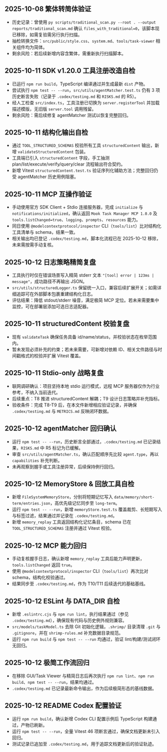 ## 2025-10-08 繁体转简体验证
- 历史记录：曾使用 `py scripts/traditional_scan.py --root . --output reports/traditional_scan.md` 确认 `files_with_traditional=0`，该脚本现已移除，如需复验需另行执行扫描。
- 抽检转换文件：`src/public/style.css`、`system.md`、`tools/task-viewer` 相关组件均为简体。
- 剩余风险：若后续新增内容含繁体，需重新执行扫描脚本。

## 2025-10-11 SDK v1.20.0 工具注册改造自检
- 已运行 `npm run build`，TypeScript 编译通过并生成最新 `dist` 产物。
- 尝试执行 `npm test -- --run`，`src/utils/agentMatcher.test.ts` 仍有 3 项历史断言失败（记录于 `.codex/testing.md` 和 `RISKS.md` 的 R5）。
- 经人工检查 `src/index.ts`，工具注册已切换为 `server.registerTool` 并加载描述模版，无旧版 `server.tool` 调用残留。
- 剩余风险：需后续修复 agentMatcher 测试以恢复完整回归。

## 2025-10-11 结构化输出自检
- 通过 `TOOL_STRUCTURED_SCHEMAS` 校验所有工具 `structuredContent` 输出，新增 `validateStructuredContent` 包装。
- 工具端已引入 `structuredContent` 字段，手工抽测 plan/list/execute/verify/query/clear 流程输出符合契约。
- 新增 Vitest `structuredContent.test.ts` 验证序列化辅助方法；完整回归仍受 agentMatcher 历史用例阻塞。

## 2025-10-11 MCP 互操作验证
- 手动使用官方 SDK Client + Stdio 连接服务器，完成 `initialize` 与 `notifications/initialized`，确认返回 `Mook Task Manager MCP 1.0.0` 及 `tools.listChanged=true`、`logging`、`prompts`、`resources` 能力。
- 同日使用 `@modelcontextprotocol/inspector` CLI（`tools/list`）比对结构化工具清单与 schema，结果一致。
- 相关输出均已登记 `.codex/testing.md`，脚本化流程已在 2025-10-12 移除，未来需按需手动复核。

## 2025-10-12 日志策略精简复盘
- 工具执行时仅在错误场景写入精简 stderr 文本 `"[tool] error | 123ms | message"`，成功路径不再输出 JSON。
- `src/utils/structuredLogger.ts` 保留统一入口，兼容后续扩展开关；如需详细追踪可在外部脚本包裹重建结构化日志。
- 评估结果：降低 stdout/stderr 噪音，满足极简 MCP 定位。若未来需要集中监控，可在部署层添加可选日志适配器。

## 2025-10-11 structuredContent 校验复盘
- 现有 `validateTask` 确保任务具备 id/name/status，并校验状态在枚举范围内。
- 暂未发现必须补充的约束；若未来需要，可新增对依赖 ID、相关文件路径与时间戳格式的校验并扩展 Vitest 覆盖。

## 2025-10-11 Stdio-only 战略复盘
- 联网调研确认：项目坚持本地 stdio 运行模式，远程 MCP 服务器仅作为行业参考，不纳入当前迭代。
- 后续重点：T8 推进 structuredContent 解耦；T9 设计日志策略并补充指标。
- 验收条件：完成 T8-T9 后，在本文件新增相应验证记录，并确保 `.codex/testing.md` 与 `METRICS.md` 反映闭环数据。

## 2025-10-12 agentMatcher 回归确认
- 运行 `npm test -- --run`，历史断言全部通过，`.codex/testing.md` 已记录结果，`RISKS.md` 中 R5 标记为已缓解。
- 审查 `src/utils/agentMatcher.ts`，确认匹配顺序先比较 `agent.type`，再以 `capabilities` 补充判断。
- 未再观察到握手或工具注册异常，后续保持例行回归。

## 2025-10-12 MemoryStore & 回放工具自检
- 新增 `FileSystemMemoryStore`，分别将短期记忆写入 `data/memory/short-term/entries.json`，高优先级记忆同步至 `long-term`。
- 运行 `npm test -- --run`，新增 `memoryStore.test.ts` 覆盖裁剪、长短期写入与标签过滤，结果通过并记录在 `.codex/testing.md`。
- 新增 `memory_replay` 工具返回结构化记忆条目，schema 已在 `TOOL_STRUCTURED_SCHEMAS` 注册并通过 Vitest 校验。

## 2025-10-12 MCP 能力回归
- 手动复核握手日志，确认新增 `memory_replay` 工具后能力声明更新，`tools.listChanged` 返回 `true`。
- 使用 `@modelcontextprotocol/inspector` CLI（`tools/list`）再次比对 schema，结构化校验通过。
- 结果同步至 `.codex/testing.md`，作为 T10/T11 后续迭代的基础基线。

## 2025-10-12 ESLint 与 DATA_DIR 自检
- 新增 `.eslintrc.cjs` 与 `npm run lint`，执行结果通过（参见 `.codex/testing.md`），确保现有代码与历史例外规则兼容。
- `src/models/taskModel.ts` 去除 Git 初始化逻辑，`.shrimp/` 目录清理 `.git` 与 `.gitignore`，并在 `shrimp-rules.md` 补充数据目录规范。
- 运行 `npm run build` 与 `npm test -- --run` 均通过，验证 lint/构建/测试闭环无回归。

## 2025-10-12 极简工作流回归
- 在移除 GUI/Task Viewer 与精简日志后再次执行 `npm run lint`、`npm run build`、`npm test -- --run`，结果均通过。
- `.codex/testing.md` 已记录最新命令输出，作为后续极简形态的基线数据。

## 2025-10-12 README Codex 配置验证
- 运行 `npm run build`，确认新增 Codex CLI 配置示例后 TypeScript 构建通过，产物已刷新。
- 运行 `npm test -- --run`，全量 Vitest 46 项断言通过，确保文档更新未引入回归。
- 测试记录已追加至 `.codex/testing.md`，用于追踪文档更新后的验证轨迹。
